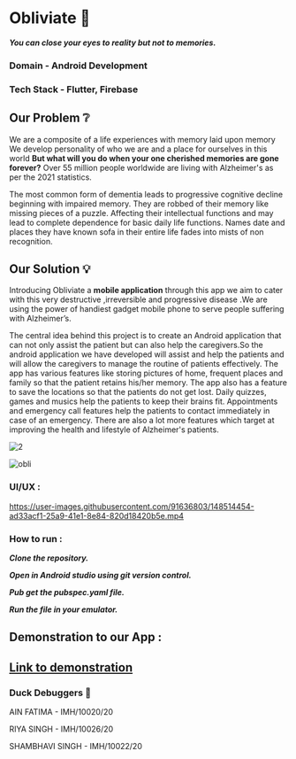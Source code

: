 # Obliviate :gem:
**_You can close your eyes to reality but not to memories._**

### Domain - Android Development
### Tech Stack - Flutter, Firebase 

## Our Problem  ❔
We are a composite of a life experiences with memory laid upon memory
We develop personality of who we are and a place for ourselves in this world
 **But what will you do when your one cherished memories are gone forever?**
 Over 55 million people worldwide are living with Alzheimer's as per the 2021 statistics.
 
The most common form of dementia leads to progressive cognitive decline beginning with impaired memory. They are robbed of their memory like missing pieces of a puzzle.
Affecting their intellectual functions and may lead to complete dependence for basic daily life functions.
Names date and places they have known sofa in their entire life fades into mists of non recognition.

## Our Solution  :bulb:
Introducing Obliviate a **mobile application** through this app we aim to cater with this very destructive ,irreversible and progressive disease .We are using the power of handiest gadget mobile phone  to serve people suffering with Alzheimer’s.

The central idea behind this project is to create an Android application that can not only assist the patient but can also help the caregivers.So the android application we have developed will assist and help the patients and will allow the caregivers to manage the routine of patients effectively. The app has various features like storing pictures of home, frequent places and family so that the patient retains his/her memory. The app also has a feature to save the locations so that the patients do not get lost. Daily quizzes, games and musics help the patients to keep their brains fit. Appointments and emergency call features help the patients to contact immediately in case of an emergency. There are also a lot more features which target at improving the health and lifestyle of Alzheimer's patients.



![2](https://user-images.githubusercontent.com/91636803/148434281-dff88bab-3cf9-4ca8-b7f8-3752c8f25ecb.png)






![obli](https://user-images.githubusercontent.com/91636803/148442581-3ad3b958-7f30-4c99-b391-3b0004f2e15c.png)




### UI/UX :

https://user-images.githubusercontent.com/91636803/148514454-ad33acf1-25a9-41e1-8e84-820d18420b5e.mp4





### How to run :
**_Clone the repository._**

**_Open in Android studio using git version control._**

**_Pub get the pubspec.yaml file._**

**_Run the file in your emulator._**






## Demonstration to our App :
## [ Link to demonstration](https://youtu.be/zKJ_SAC2948)



### Duck Debuggers 🐤
AIN FATIMA        -  IMH/10020/20

RIYA SINGH        -  IMH/10026/20

SHAMBHAVI SINGH   -  IMH/10022/20







